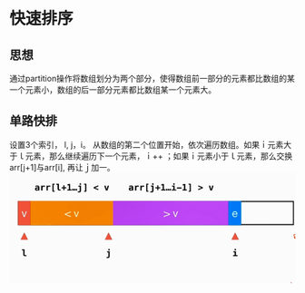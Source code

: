 # 快速排序

## 思想
通过partition操作将数组划分为两个部分，使得数组前一部分的元素都比数组的某一个元素小，数组的后一部分元素都比数组某一个元素大。

## 单路快排
设置3个索引， l, j，i。
从数组的第二个位置开始，依次遍历数组。如果ｉ元素大于ｌ元素，那么继续遍历下一个元素，ｉ++ ；如果ｉ元素小于ｌ元素，那么交换arr[j+1]与arr[i], 再让ｊ加一。
![单路快排](./oneRoad.gif)

